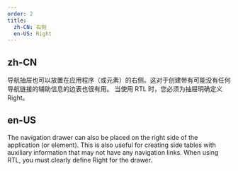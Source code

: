 ```yaml
---
order: 2
title:
  zh-CN: 右侧
  en-US: Right
---
```


## zh-CN

导航抽屉也可以放置在应用程序（或元素）的右侧。这对于创建带有可能没有任何导航链接的辅助信息的边表也很有用。 当使用 RTL 时，您必须为抽屉明确定义 Right。

## en-US

The navigation drawer can also be placed on the right side of the application (or element). This is also useful for creating side tables with auxiliary information that may not have any navigation links. When using RTL, you must clearly define Right for the drawer.